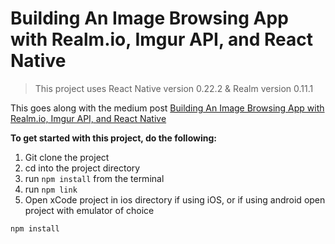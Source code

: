# Building An Image Browsing App with Realm.io, Imgur API, and React Native

> This project uses React Native version 0.22.2 & Realm version 0.11.1

This goes along with the medium post [Building An Image Browsing App with Realm.io, Imgur API, and React Native](https://medium.com/@dabit3/building-an-image-browsing-app-with-realm-io-imgur-api-and-react-native-331b00297906#.l165qijsm)

**To get started with this project, do the following:**

1. Git clone the project
2. cd into the project directory
3. run `npm install` from the terminal
4. run `npm link`
5. Open xCode project in ios directory if using iOS, or if using android open project with emulator of choice

```
npm install
```
